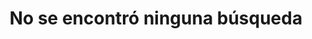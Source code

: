---
title: "No se encontró ninguna búsqueda"
# description
description: "This is meta description"
layout: "404"
draft: false
---